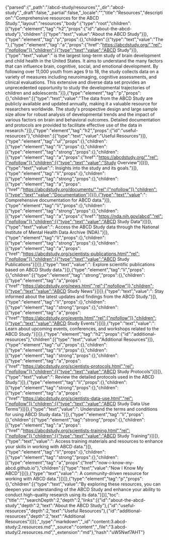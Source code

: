 {"parsed":{"_path":"/abcd-study/resources","_dir":"abcd-study","_draft":false,"_partial":false,"_locale":"","title":"Resources","description":"Comprehensive resources for the ABCD Study.","layout":"resources","body":{"type":"root","children":[{"type":"element","tag":"h2","props":{"id":"about-the-abcd-study"},"children":[{"type":"text","value":"About the ABCD Study"}]},{"type":"element","tag":"p","props":{},"children":[{"type":"text","value":"The "},{"type":"element","tag":"a","props":{"href":"https://abcdstudy.org/","rel":["nofollow"]},"children":[{"type":"text","value":"ABCD Study"}]},{"type":"text","value":" is the largest long-term study of brain development and child health in the United States. It aims to understand the many factors that can influence brain, cognitive, social, and emotional development. By following over 11,000 youth from ages 9 to 18, the study collects data on a variety of measures including neuroimaging, cognitive assessments, and clinical evaluations. This extensive and diverse data set provides an unprecedented opportunity to study the developmental trajectories of children and adolescents."}]},{"type":"element","tag":"p","props":{},"children":[{"type":"text","value":"The data from the ABCD Study are publicly available and updated annually, making it a valuable resource for researchers worldwide. The study's prospective design and large sample size allow for robust analysis of developmental trends and the impact of various factors on brain and behavioral outcomes. Detailed documentation and protocols are provided to facilitate effective use of the data in research."}]},{"type":"element","tag":"h2","props":{"id":"useful-resources"},"children":[{"type":"text","value":"Useful Resources"}]},{"type":"element","tag":"ul","props":{},"children":[{"type":"element","tag":"li","props":{},"children":[{"type":"element","tag":"strong","props":{},"children":[{"type":"element","tag":"a","props":{"href":"https://abcdstudy.org/","rel":["nofollow"]},"children":[{"type":"text","value":"Study Overview"}]}]},{"type":"text","value":": Insights into the study and its goals."}]},{"type":"element","tag":"li","props":{},"children":[{"type":"element","tag":"strong","props":{},"children":[{"type":"element","tag":"a","props":{"href":"https://abcdstudy.org/documents/","rel":["nofollow"]},"children":[{"type":"text","value":"Documentation"}]}]},{"type":"text","value":": Comprehensive documentation for ABCD data."}]},{"type":"element","tag":"li","props":{},"children":[{"type":"element","tag":"strong","props":{},"children":[{"type":"element","tag":"a","props":{"href":"https://nda.nih.gov/abcd","rel":["nofollow"]},"children":[{"type":"text","value":"ABCD Study Data"}]}]},{"type":"text","value":": Access the ABCD Study data through the National Institute of Mental Health Data Archive (NDA)."}]},{"type":"element","tag":"li","props":{},"children":[{"type":"element","tag":"strong","props":{},"children":[{"type":"element","tag":"a","props":{"href":"https://abcdstudy.org/scientists-publications.html","rel":["nofollow"]},"children":[{"type":"text","value":"ABCD Study Publications"}]}]},{"type":"text","value":": Explore scientific publications based on ABCD Study data."}]},{"type":"element","tag":"li","props":{},"children":[{"type":"element","tag":"strong","props":{},"children":[{"type":"element","tag":"a","props":{"href":"https://abcdstudy.org/news.html","rel":["nofollow"]},"children":[{"type":"text","value":"ABCD Study News"}]}]},{"type":"text","value":": Stay informed about the latest updates and findings from the ABCD Study."}]},{"type":"element","tag":"li","props":{},"children":[{"type":"element","tag":"strong","props":{},"children":[{"type":"element","tag":"a","props":{"href":"https://abcdstudy.org/events.html","rel":["nofollow"]},"children":[{"type":"text","value":"ABCD Study Events"}]}]},{"type":"text","value":": Learn about upcoming events, conferences, and workshops related to the ABCD Study."}]}]},{"type":"element","tag":"h2","props":{"id":"additional-resources"},"children":[{"type":"text","value":"Additional Resources"}]},{"type":"element","tag":"ul","props":{},"children":[{"type":"element","tag":"li","props":{},"children":[{"type":"element","tag":"strong","props":{},"children":[{"type":"element","tag":"a","props":{"href":"https://abcdstudy.org/scientists-protocols.html","rel":["nofollow"]},"children":[{"type":"text","value":"ABCD Study Protocols"}]}]},{"type":"text","value":": Review the detailed protocols used in the ABCD Study."}]},{"type":"element","tag":"li","props":{},"children":[{"type":"element","tag":"strong","props":{},"children":[{"type":"element","tag":"a","props":{"href":"https://abcdstudy.org/scientists-data-use.html","rel":["nofollow"]},"children":[{"type":"text","value":"ABCD Study Data Use Terms"}]}]},{"type":"text","value":": Understand the terms and conditions for using ABCD Study data."}]},{"type":"element","tag":"li","props":{},"children":[{"type":"element","tag":"strong","props":{},"children":[{"type":"element","tag":"a","props":{"href":"https://abcdstudy.org/scientists-training.html","rel":["nofollow"]},"children":[{"type":"text","value":"ABCD Study Training"}]}]},{"type":"text","value":": Access training materials and resources to enhance your skills in working with ABCD data."}]},{"type":"element","tag":"li","props":{},"children":[{"type":"element","tag":"strong","props":{},"children":[{"type":"element","tag":"a","props":{"href":"now-i-know-my-abcd.github.io"},"children":[{"type":"text","value":"Now I Know My ABCD"}]}]},{"type":"text","value":": A community-driven resource for working with ABCD data."}]}]},{"type":"element","tag":"p","props":{},"children":[{"type":"text","value":"By exploring these resources, you can deepen your understanding of the ABCD Study and enhance your ability to conduct high-quality research using its data."}]}],"toc":{"title":"","searchDepth":2,"depth":2,"links":[{"id":"about-the-abcd-study","depth":2,"text":"About the ABCD Study"},{"id":"useful-resources","depth":2,"text":"Useful Resources"},{"id":"additional-resources","depth":2,"text":"Additional Resources"}]}},"_type":"markdown","_id":"content:3.abcd-study:2.resources.md","_source":"content","_file":"3.abcd-study/2.resources.md","_extension":"md"},"hash":"uW5Nwf7AHT"}